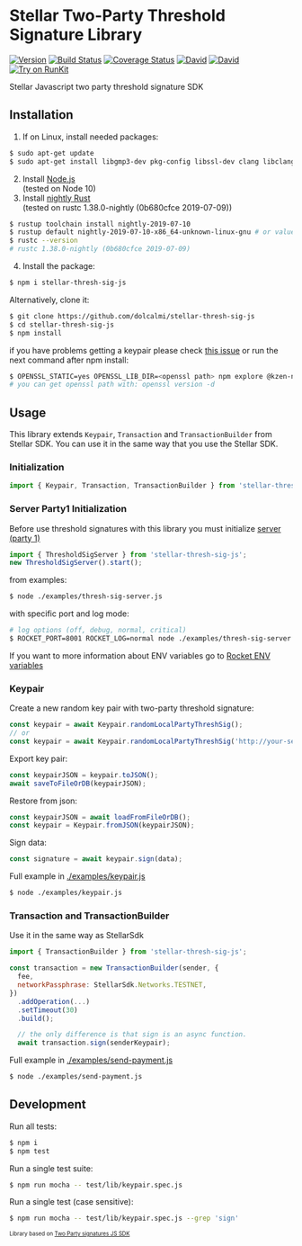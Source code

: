 # Stellar Two-Party Threshold Signature Library
[![Version](https://img.shields.io/npm/v/stellar-thresh-sig.svg)](https://www.npmjs.org/package/stellar-thresh-sig)
[![Build Status](https://api.travis-ci.org/dolcalmi/stellar-thresh-sig-js.svg?branch=master)](https://travis-ci.org/dolcalmi/stellar-thresh-sig-js)
[![Coverage Status](https://coveralls.io/repos/github/dolcalmi/stellar-thresh-sig-js/badge.svg?branch=master)](https://coveralls.io/github/dolcalmi/stellar-thresh-sig-js?branch=master)
[![David](https://img.shields.io/david/dolcalmi/stellar-thresh-sig-js.svg)](https://david-dm.org/dolcalmi/stellar-thresh-sig-js)
[![David](https://img.shields.io/david/dev/dolcalmi/stellar-thresh-sig-js.svg)](https://david-dm.org/dolcalmi/stellar-thresh-sig-js?type=dev)
[![Try on RunKit](https://badge.runkitcdn.com/stellar-thresh-sig-js.svg)](https://runkit.com/npm/stellar-thresh-sig)

Stellar Javascript two party threshold signature SDK

## Installation

1. If on Linux, install needed packages:
```sh
$ sudo apt-get update
$ sudo apt-get install libgmp3-dev pkg-config libssl-dev clang libclang-dev
```
2. Install [Node.js](https://nodejs.org/en/download/)<br>
(tested on Node 10)
3. Install [nightly Rust](https://github.com/rust-lang/rustup.rs#installation)<br>
(tested on rustc 1.38.0-nightly (0b680cfce 2019-07-09))

```bash
$ rustup toolchain install nightly-2019-07-10
$ rustup default nightly-2019-07-10-x86_64-unknown-linux-gnu # or value from `rustup show` command
$ rustc --version
# rustc 1.38.0-nightly (0b680cfce 2019-07-09)
```
4. Install the package:
```bash
$ npm i stellar-thresh-sig-js
```
Alternatively, clone it:
```bash
$ git clone https://github.com/dolcalmi/stellar-thresh-sig-js
$ cd stellar-thresh-sig-js
$ npm install
```
if you have problems getting a keypair please check [this issue](https://github.com/KZen-networks/thresh-sig-js/issues/18) or run the next command after npm install:
```bash
$ OPENSSL_STATIC=yes OPENSSL_LIB_DIR=<openssl path> npm explore @kzen-networks/thresh-sig -- npm run build-rust
# you can get openssl path with: openssl version -d
```

## Usage

This library extends `Keypair`, `Transaction` and `TransactionBuilder` from Stellar SDK.
You can use it in the same way that you use the Stellar SDK.

### Initialization

``` js
import { Keypair, Transaction, TransactionBuilder } from 'stellar-thresh-sig-js';
```
### Server Party1 Initialization

Before use threshold signatures with this library you must initialize [server (party 1)](https://github.com/KZen-networks/thresh-sig-js)

``` js
import { ThresholdSigServer } from 'stellar-thresh-sig-js';
new ThresholdSigServer().start();
```
from examples:
```bash
$ node ./examples/thresh-sig-server.js
```
with specific port and log mode:
```bash
# log options (off, debug, normal, critical)
$ ROCKET_PORT=8001 ROCKET_LOG=normal node ./examples/thresh-sig-server.js
```

If you want to more information about ENV variables go to [Rocket ENV variables](https://rocket.rs/v0.4/guide/configuration/#environment-variables)

### Keypair

Create a new random key pair with two-party threshold signature:

``` js
const keypair = await Keypair.randomLocalPartyThreshSig();
// or
const keypair = await Keypair.randomLocalPartyThreshSig('http://your-server.com:8000');
```

Export key pair:
``` js
const keypairJSON = keypair.toJSON();
await saveToFileOrDB(keypairJSON);
```

Restore from json:
``` js
const keypairJSON = await loadFromFileOrDB();
const keypair = Keypair.fromJSON(keypairJSON);
```

Sign data:
``` js
const signature = await keypair.sign(data);
```
Full example in [./examples/keypair.js](examples/keypair.js)
```bash
$ node ./examples/keypair.js
```


### Transaction and TransactionBuilder

Use it in the same way as StellarSdk

``` js
import { TransactionBuilder } from 'stellar-thresh-sig-js';

const transaction = new TransactionBuilder(sender, {
  fee,
  networkPassphrase: StellarSdk.Networks.TESTNET,
})
  .addOperation(...)
  .setTimeout(30)
  .build();

  // the only difference is that sign is an async function.
  await transaction.sign(senderKeypair);
```
Full example in [./examples/send-payment.js](examples/send-payment.js)
```bash
$ node ./examples/send-payment.js
```

## Development

Run all tests:

```bash
$ npm i
$ npm test
```

Run a single test suite:

```bash
$ npm run mocha -- test/lib/keypair.spec.js
```

Run a single test (case sensitive):

```bash
$ npm run mocha -- test/lib/keypair.spec.js --grep 'sign'
```
<sub><sup>Library based on [Two Party signatures JS SDK](https://github.com/KZen-networks/thresh-sig-js)</sup></sub>
